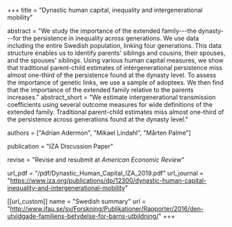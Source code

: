 +++
title = "Dynastic human capital, inequality and intergenerational mobility"

abstract = "We study the importance of the extended family---the dynasty---for the persistence in inequality across generations. We use data including the entire Swedish population, linking four generations. This data structure enables us to identify parents' siblings and cousins, their spouses, and the spouses' siblings. Using various human capital measures, we show that traditional parent-child estimates of intergenerational persistence miss almost one-third of the persistence found at the dynasty level. To assess the importance of genetic links, we use a sample of adoptees. We then find that the importance of the extended family relative to the parents increases."
abstract_short = "We estimate intergenerational transmission coefficients using several outcome measures for wide definitions of the extended family. Traditional parent-child estimates miss almost one-third of the persistence across generations found at the dynasty level."

authors = ["Adrian Adermon", "Mikael Lindahl", "Mårten Palme"]

publication = "IZA Discussion Paper"

revise = "Revise and resubmit at *American Economic Review*"

url_pdf = "/pdf/Dynastic_Human_Capital_IZA_2019.pdf"
url_journal = "https://www.iza.org/publications/dp/12300/dynastic-human-capital-inequality-and-intergenerational-mobility"

[[url_custom]]
name = "Swedish summary"
url = "http://www.ifau.se/sv/Forskning/Publikationer/Rapporter/2016/den-utvidgade-familjens-betydelse-for-barns-utbildning/"
+++
